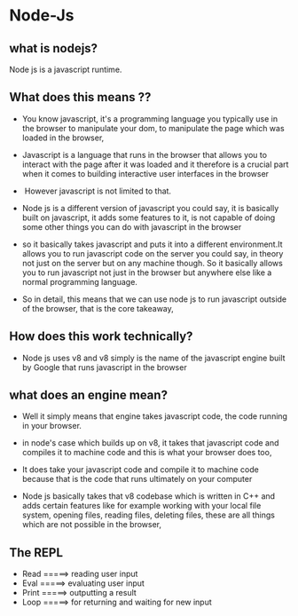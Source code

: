 # Node-Js
## what is nodejs?

Node js is a javascript runtime.

## What does this means ??

* You know javascript, it's a programming language you typically use in the browser to manipulate your dom, to manipulate the page which was loaded in the browser,

* Javascript is a language that runs in the browser that allows you to interact with the page after it was loaded and it therefore is a crucial part when it comes to building interactive user interfaces in the browser

*  However javascript is not limited to that.

* Node js is a different version of javascript you could say, it is basically built on javascript, it adds some features to it, is not capable of doing some other things you can do with javascript in the browser

* so it basically takes javascript and puts it into a different environment.It allows you to run javascript code on the server you could say, in theory not just on the server but on any machine though. So it basically allows you to run javascript not just in the browser but anywhere else like a normal programming language.

* So in detail, this means that we can use node js to run javascript outside of the browser, that is the core takeaway,

## How does this work technically?

* Node js uses v8 and v8 simply is the name of the javascript engine built by Google that runs javascript in the browser

## what does an engine mean?

* Well it simply means that engine takes javascript code, the code running in your browser.

* in node's case which builds up on v8, it takes that javascript code and compiles it to machine code and this is what your browser does too,

* It does take your javascript code and compile it to machine code because that is the code that runs ultimately on your computer

* Node js basically takes that v8 codebase which is written in C++ and adds certain features like for example working with your local file system, opening files, reading files, deleting files, these are all things which are not possible in the browser,

## The REPL

*   Read    =====>  reading user input
*   Eval    =====>  evaluating user input
*   Print   =====>  outputting a result 
*   Loop    =====>  for returning and waiting for new input 

